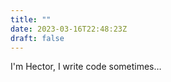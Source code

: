 ```yaml
---
title: ""
date: 2023-03-16T22:48:23Z
draft: false
---
```


I'm Hector, I write code sometimes…
<script src="https://cdn.jsdelivr.net/npm/p5@1.4.0/lib/p5.js"></script>
<!-- load p5.js from CDN-->
<link rel="stylesheet" href="css/index.css">
<script src="/scripts/index_background.js"></script>
